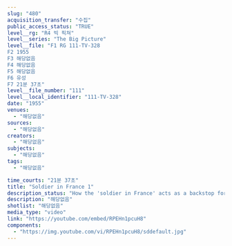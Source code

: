 ```yaml
---
slug: "480"
acquisition_transfer: "수집"
public_access_status: "TRUE"
level__rg: "R4 빅 픽쳐"
level__series: "The Big Picture"
level__file: "F1 RG 111-TV-328
F2 1955
F3 해당없음
F4 해당없음
F5 해당없음
F6 유성
F7 21분 37초"
level__file_number: "111"
level__local_identifier: "111-TV-328"
date: "1955"
venues: 
  - "해당없음"
sources: 
  - "해당없음"
creators: 
  - "해당없음"
subjects: 
  - "해당없음"
tags: 
  - "해당없음"

time_courts: "21분 37초"
title: "Soldier in France 1"
description_status: "How the 'soldier in France' acts as a backstop for the Army units stationed in the balance of Europe. Visits Orleans on Joan of ARc Day and torus Paris, bank to bank."
description: "해당없음"
shotlist: "해당없음"
media_type: "video"
link: "https://youtube.com/embed/RPEHn1pcuH8"
components: 
  - "https://img.youtube.com/vi/RPEHn1pcuH8/sddefault.jpg"
---
```


